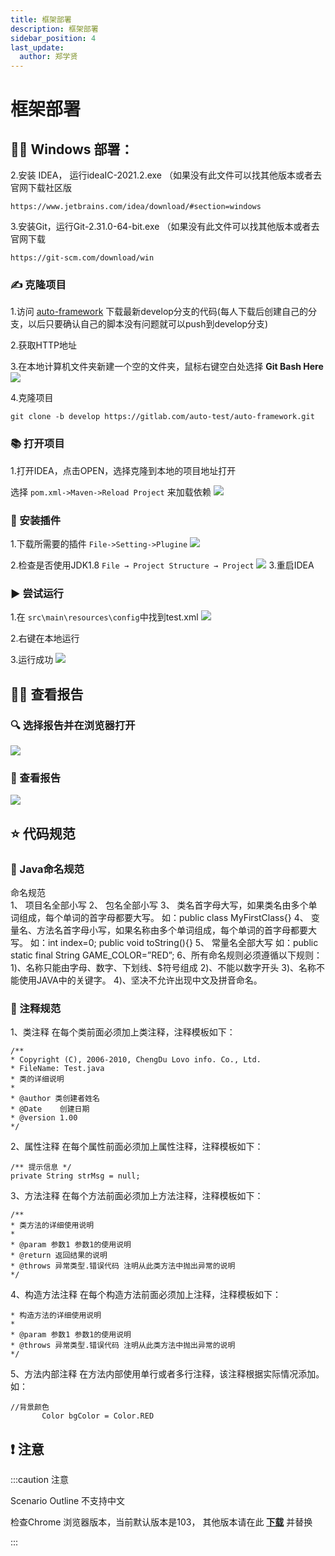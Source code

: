```yaml
---
title: 框架部署
description: 框架部署
sidebar_position: 4
last_update:
  author: 郑学贤
---
```

# 框架部署

## 👩‍💻 Windows 部署：

2.安装 IDEA， 运行ideaIC-2021.2.exe （如果没有此文件可以找其他版本或者去官网下载社区版 

    https://www.jetbrains.com/idea/download/#section=windows

3.安装Git，运行Git-2.31.0-64-bit.exe （如果没有此文件可以找其他版本或者去官网下载 

    https://git-scm.com/download/win

### ✍️ 克隆项目    

1.访问 [auto-framework](https://gitlab.com/auto-test/auto-framework) 下载最新develop分支的代码(每人下载后创建自己的分支，以后只要确认自己的脚本没有问题就可以push到develop分支)

2.获取HTTP地址

3.在本地计算机文件夹新建一个空的文件夹，鼠标右键空白处选择 **Git Bash Here**
![](@site/static/img/test_img/2022-08-08-10-12-24.png)

4.克隆项目

    git clone -b develop https://gitlab.com/auto-test/auto-framework.git

### 📚 打开项目
1.打开IDEA，点击OPEN，选择克隆到本地的项目地址打开

选择 `pom.xml->Maven->Reload Project` 来加载依赖
![](@site/static/img/test_img/2022-08-08-10-13-30.png)

### 💠 安装插件
1.下载所需要的插件 `File->Setting->Plugine` 
![](@site/static/img/test_img/2022-08-08-10-13-48.png)

2.检查是否使用JDK1.8  `File → Project Structure → Project` 
![](@site/static/img/test_img/2022-08-08-10-14-12.png)
3.重启IDEA

### ▶️ 尝试运行
1.在 `src\main\resources\config`中找到test.xml
![](@site/static/img/test_img/2022-08-08-10-14-48.png)

2.右键在本地运行

3.运行成功
![](@site/static/img/test_img/2022-08-08-12-14-00.png)

## 👩‍💻 查看报告
### 🔍 选择报告并在浏览器打开
![](@site/static/img/test_img/2022-08-08-12-14-31.png)
### 📖 查看报告
![](@site/static/img/test_img/2022-08-08-12-14-56.png)

## ⭐ 代码规范

### 🎈 Java命名规范    
命名规范    
1、 项目名全部小写
2、 包名全部小写
3、 类名首字母大写，如果类名由多个单词组成，每个单词的首字母都要大写。
如：public class MyFirstClass{}
4、 变量名、方法名首字母小写，如果名称由多个单词组成，每个单词的首字母都要大写。
如：int index=0;
       public void toString(){}
5、 常量名全部大写
如：public static final String GAME_COLOR=”RED”;
6、所有命名规则必须遵循以下规则：
1)、名称只能由字母、数字、下划线、$符号组成
2)、不能以数字开头
3)、名称不能使用JAVA中的关键字。
4)、坚决不允许出现中文及拼音命名。



### 🎈 注释规范
1、类注释
在每个类前面必须加上类注释，注释模板如下：  
```
/**        
* Copyright (C), 2006-2010, ChengDu Lovo info. Co., Ltd.    
* FileName: Test.java   
* 类的详细说明  
*   
* @author 类创建者姓名  
* @Date    创建日期 
* @version 1.00 
*/
```

2、属性注释
在每个属性前面必须加上属性注释，注释模板如下：
```
/** 提示信息 */
private String strMsg = null;
```

3、方法注释
在每个方法前面必须加上方法注释，注释模板如下：
```
/**
* 类方法的详细使用说明
*
* @param 参数1 参数1的使用说明
* @return 返回结果的说明
* @throws 异常类型.错误代码 注明从此类方法中抛出异常的说明
*/
```

4、构造方法注释
在每个构造方法前面必须加上注释，注释模板如下：
```/**
* 构造方法的详细使用说明
* 
* @param 参数1 参数1的使用说明
* @throws 异常类型.错误代码 注明从此类方法中抛出异常的说明
*/
```

5、方法内部注释
在方法内部使用单行或者多行注释，该注释根据实际情况添加。
如：
```
//背景颜色
       Color bgColor = Color.RED
 ```

## ❗ 注意    

:::caution 注意

Scenario Outline 不支持中文

检查Chrome 浏览器版本，当前默认版本是103， 其他版本请在此 [**下载**](http://chromedriver.storage.googleapis.com/index.html) 并替换

:::
